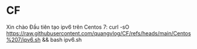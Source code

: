 # CF
Xin chào
Đầu tiên tạo ipv6 trên Centos 7: curl -sO https://raw.githubusercontent.com/quangvlog/CF/refs/heads/main/Centos%207/ipv6.sh && bash ipv6.sh
